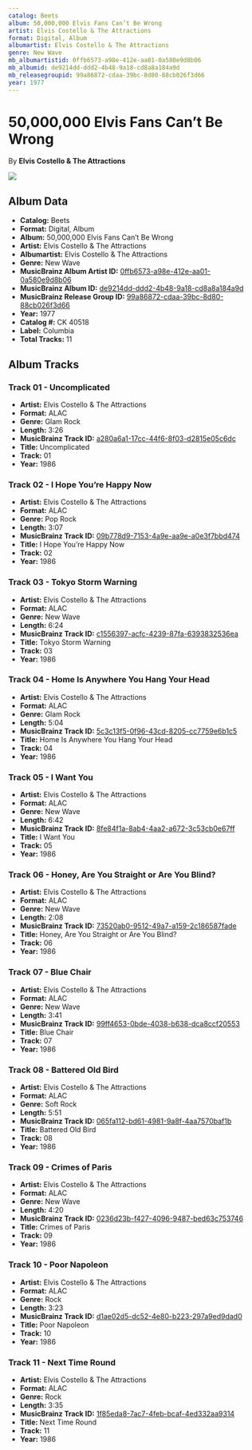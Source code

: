 ```yaml
---
catalog: Beets
album: 50,000,000 Elvis Fans Can’t Be Wrong
artist: Elvis Costello & The Attractions
format: Digital, Album
albumartist: Elvis Costello & The Attractions
genre: New Wave
mb_albumartistid: 0ffb6573-a98e-412e-aa01-0a580e9d8b06
mb_albumid: de9214dd-ddd2-4b48-9a18-cd8a8a184a9d
mb_releasegroupid: 99a86872-cdaa-39bc-8d80-88cb026f3d66
year: 1977
---
```


# 50,000,000 Elvis Fans Can’t Be Wrong

By **Elvis Costello & The Attractions**

![](../../assets/beetscovers/Elvis_Costello_and_The_Attractions-50_000_000_Elvis_Fans_Can’t_Be_Wrong.jpg)

## Album Data

- **Catalog:** Beets
- **Format:** Digital, Album
- **Album:** 50,000,000 Elvis Fans Can’t Be Wrong
- **Artist:** Elvis Costello & The Attractions
- **Albumartist:** Elvis Costello & The Attractions
- **Genre:** New Wave
- **MusicBrainz Album Artist ID:** [0ffb6573-a98e-412e-aa01-0a580e9d8b06](https://musicbrainz.org/artist/0ffb6573-a98e-412e-aa01-0a580e9d8b06)
- **MusicBrainz Album ID:** [de9214dd-ddd2-4b48-9a18-cd8a8a184a9d](https://musicbrainz.org/release/de9214dd-ddd2-4b48-9a18-cd8a8a184a9d)
- **MusicBrainz Release Group ID:** [99a86872-cdaa-39bc-8d80-88cb026f3d66](https://musicbrainz.org/release-group/99a86872-cdaa-39bc-8d80-88cb026f3d66)
- **Year:** 1977
- **Catalog #:** CK 40518
- **Label:** Columbia
- **Total Tracks:** 11

## Album Tracks

### Track 01 - Uncomplicated

- **Artist:** Elvis Costello & The Attractions
- **Format:** ALAC
- **Genre:** Glam Rock
- **Length:** 3:26
- **MusicBrainz Track ID:** [a280a6a1-17cc-44f6-8f03-d2815e05c6dc](https://musicbrainz.org/recording/a280a6a1-17cc-44f6-8f03-d2815e05c6dc)
- **Title:** Uncomplicated
- **Track:** 01
- **Year:** 1986

### Track 02 - I Hope You’re Happy Now

- **Artist:** Elvis Costello & The Attractions
- **Format:** ALAC
- **Genre:** Pop Rock
- **Length:** 3:07
- **MusicBrainz Track ID:** [09b778d9-7153-4a9e-aa9e-a0e3f7bbd474](https://musicbrainz.org/recording/09b778d9-7153-4a9e-aa9e-a0e3f7bbd474)
- **Title:** I Hope You’re Happy Now
- **Track:** 02
- **Year:** 1986

### Track 03 - Tokyo Storm Warning

- **Artist:** Elvis Costello & The Attractions
- **Format:** ALAC
- **Genre:** New Wave
- **Length:** 6:24
- **MusicBrainz Track ID:** [c1556397-acfc-4239-87fa-6393832536ea](https://musicbrainz.org/recording/c1556397-acfc-4239-87fa-6393832536ea)
- **Title:** Tokyo Storm Warning
- **Track:** 03
- **Year:** 1986

### Track 04 - Home Is Anywhere You Hang Your Head

- **Artist:** Elvis Costello & The Attractions
- **Format:** ALAC
- **Genre:** Glam Rock
- **Length:** 5:04
- **MusicBrainz Track ID:** [5c3c13f5-0f96-43cd-8205-cc7759e6b1c5](https://musicbrainz.org/recording/5c3c13f5-0f96-43cd-8205-cc7759e6b1c5)
- **Title:** Home Is Anywhere You Hang Your Head
- **Track:** 04
- **Year:** 1986

### Track 05 - I Want You

- **Artist:** Elvis Costello & The Attractions
- **Format:** ALAC
- **Genre:** New Wave
- **Length:** 6:42
- **MusicBrainz Track ID:** [8fe84f1a-8ab4-4aa2-a672-3c53cb0e67ff](https://musicbrainz.org/recording/8fe84f1a-8ab4-4aa2-a672-3c53cb0e67ff)
- **Title:** I Want You
- **Track:** 05
- **Year:** 1986

### Track 06 - Honey, Are You Straight or Are You Blind?

- **Artist:** Elvis Costello & The Attractions
- **Format:** ALAC
- **Genre:** New Wave
- **Length:** 2:08
- **MusicBrainz Track ID:** [73520ab0-9512-49a7-a159-2c186587fade](https://musicbrainz.org/recording/73520ab0-9512-49a7-a159-2c186587fade)
- **Title:** Honey, Are You Straight or Are You Blind?
- **Track:** 06
- **Year:** 1986

### Track 07 - Blue Chair

- **Artist:** Elvis Costello & The Attractions
- **Format:** ALAC
- **Genre:** New Wave
- **Length:** 3:41
- **MusicBrainz Track ID:** [99ff4653-0bde-4038-b638-dca8ccf20553](https://musicbrainz.org/recording/99ff4653-0bde-4038-b638-dca8ccf20553)
- **Title:** Blue Chair
- **Track:** 07
- **Year:** 1986

### Track 08 - Battered Old Bird

- **Artist:** Elvis Costello & The Attractions
- **Format:** ALAC
- **Genre:** Soft Rock
- **Length:** 5:51
- **MusicBrainz Track ID:** [065fa112-bd61-4981-9a8f-4aa7570baf1b](https://musicbrainz.org/recording/065fa112-bd61-4981-9a8f-4aa7570baf1b)
- **Title:** Battered Old Bird
- **Track:** 08
- **Year:** 1986

### Track 09 - Crimes of Paris

- **Artist:** Elvis Costello & The Attractions
- **Format:** ALAC
- **Genre:** New Wave
- **Length:** 4:20
- **MusicBrainz Track ID:** [0236d23b-f427-4096-9487-bed63c753746](https://musicbrainz.org/recording/0236d23b-f427-4096-9487-bed63c753746)
- **Title:** Crimes of Paris
- **Track:** 09
- **Year:** 1986

### Track 10 - Poor Napoleon

- **Artist:** Elvis Costello & The Attractions
- **Format:** ALAC
- **Genre:** Rock
- **Length:** 3:23
- **MusicBrainz Track ID:** [d1ae02d5-dc52-4e80-b223-297a9ed9dad0](https://musicbrainz.org/recording/d1ae02d5-dc52-4e80-b223-297a9ed9dad0)
- **Title:** Poor Napoleon
- **Track:** 10
- **Year:** 1986

### Track 11 - Next Time Round

- **Artist:** Elvis Costello & The Attractions
- **Format:** ALAC
- **Genre:** Rock
- **Length:** 3:35
- **MusicBrainz Track ID:** [1f85eda8-7ac7-4feb-bcaf-4ed332aa9314](https://musicbrainz.org/recording/1f85eda8-7ac7-4feb-bcaf-4ed332aa9314)
- **Title:** Next Time Round
- **Track:** 11
- **Year:** 1986

